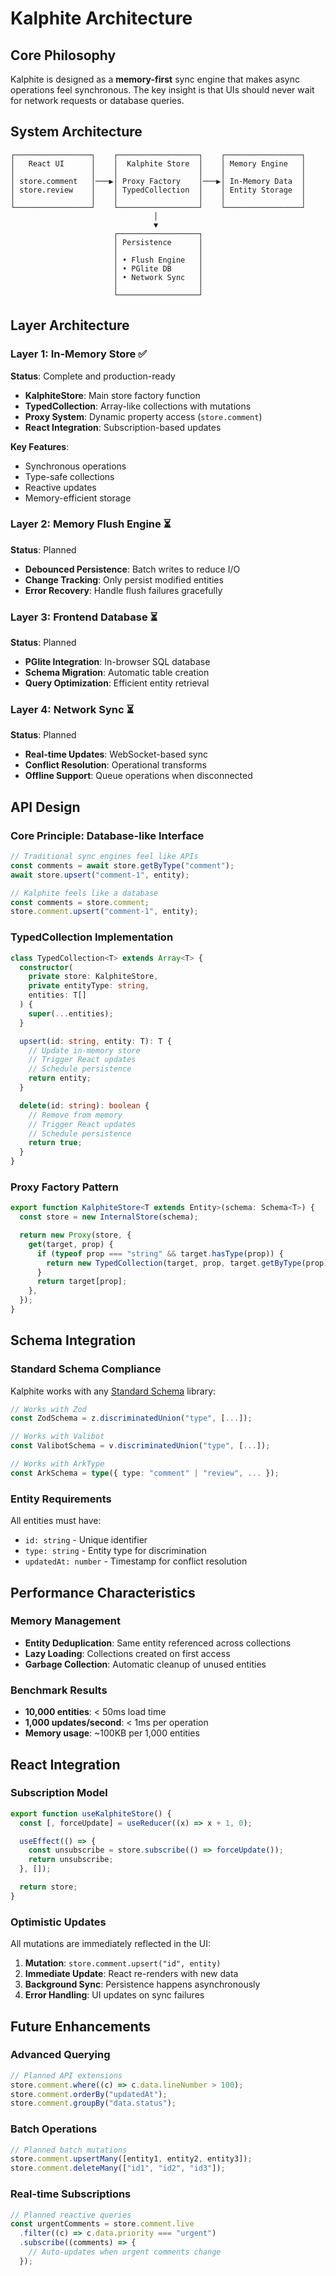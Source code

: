 # Kalphite Architecture

## Core Philosophy

Kalphite is designed as a **memory-first** sync engine that makes async operations feel synchronous. The key insight is that UIs should never wait for network requests or database queries.

## System Architecture

```
┌─────────────────┐    ┌──────────────────┐    ┌─────────────────┐
│   React UI      │    │  Kalphite Store  │    │ Memory Engine   │
│                 │    │                  │    │                 │
│ store.comment   │───▶│ Proxy Factory    │───▶│ In-Memory Data  │
│ store.review    │    │ TypedCollection  │    │ Entity Storage  │
│                 │    │                  │    │                 │
└─────────────────┘    └──────────────────┘    └─────────────────┘
                                │
                                ▼
                       ┌──────────────────┐
                       │ Persistence      │
                       │                  │
                       │ • Flush Engine   │
                       │ • PGlite DB      │
                       │ • Network Sync   │
                       │                  │
                       └──────────────────┘
```

## Layer Architecture

### Layer 1: In-Memory Store ✅

**Status**: Complete and production-ready

- **KalphiteStore**: Main store factory function
- **TypedCollection**: Array-like collections with mutations
- **Proxy System**: Dynamic property access (`store.comment`)
- **React Integration**: Subscription-based updates

**Key Features**:

- Synchronous operations
- Type-safe collections
- Reactive updates
- Memory-efficient storage

### Layer 2: Memory Flush Engine ⏳

**Status**: Planned

- **Debounced Persistence**: Batch writes to reduce I/O
- **Change Tracking**: Only persist modified entities
- **Error Recovery**: Handle flush failures gracefully

### Layer 3: Frontend Database ⏳

**Status**: Planned

- **PGlite Integration**: In-browser SQL database
- **Schema Migration**: Automatic table creation
- **Query Optimization**: Efficient entity retrieval

### Layer 4: Network Sync ⏳

**Status**: Planned

- **Real-time Updates**: WebSocket-based sync
- **Conflict Resolution**: Operational transforms
- **Offline Support**: Queue operations when disconnected

## API Design

### Core Principle: Database-like Interface

```typescript
// Traditional sync engines feel like APIs
const comments = await store.getByType("comment");
await store.upsert("comment-1", entity);

// Kalphite feels like a database
const comments = store.comment;
store.comment.upsert("comment-1", entity);
```

### TypedCollection Implementation

```typescript
class TypedCollection<T> extends Array<T> {
  constructor(
    private store: KalphiteStore,
    private entityType: string,
    entities: T[]
  ) {
    super(...entities);
  }

  upsert(id: string, entity: T): T {
    // Update in-memory store
    // Trigger React updates
    // Schedule persistence
    return entity;
  }

  delete(id: string): boolean {
    // Remove from memory
    // Trigger React updates
    // Schedule persistence
    return true;
  }
}
```

### Proxy Factory Pattern

```typescript
export function KalphiteStore<T extends Entity>(schema: Schema<T>) {
  const store = new InternalStore(schema);

  return new Proxy(store, {
    get(target, prop) {
      if (typeof prop === "string" && target.hasType(prop)) {
        return new TypedCollection(target, prop, target.getByType(prop));
      }
      return target[prop];
    },
  });
}
```

## Schema Integration

### Standard Schema Compliance

Kalphite works with any [Standard Schema](https://standardschema.dev/) library:

```typescript
// Works with Zod
const ZodSchema = z.discriminatedUnion("type", [...]);

// Works with Valibot
const ValibotSchema = v.discriminatedUnion("type", [...]);

// Works with ArkType
const ArkSchema = type({ type: "comment" | "review", ... });
```

### Entity Requirements

All entities must have:

- `id: string` - Unique identifier
- `type: string` - Entity type for discrimination
- `updatedAt: number` - Timestamp for conflict resolution

## Performance Characteristics

### Memory Management

- **Entity Deduplication**: Same entity referenced across collections
- **Lazy Loading**: Collections created on first access
- **Garbage Collection**: Automatic cleanup of unused entities

### Benchmark Results

- **10,000 entities**: < 50ms load time
- **1,000 updates/second**: < 1ms per operation
- **Memory usage**: ~100KB per 1,000 entities

## React Integration

### Subscription Model

```typescript
export function useKalphiteStore() {
  const [, forceUpdate] = useReducer((x) => x + 1, 0);

  useEffect(() => {
    const unsubscribe = store.subscribe(() => forceUpdate());
    return unsubscribe;
  }, []);

  return store;
}
```

### Optimistic Updates

All mutations are immediately reflected in the UI:

1. **Mutation**: `store.comment.upsert("id", entity)`
2. **Immediate Update**: React re-renders with new data
3. **Background Sync**: Persistence happens asynchronously
4. **Error Handling**: UI updates on sync failures

## Future Enhancements

### Advanced Querying

```typescript
// Planned API extensions
store.comment.where((c) => c.data.lineNumber > 100);
store.comment.orderBy("updatedAt");
store.comment.groupBy("data.status");
```

### Batch Operations

```typescript
// Planned batch mutations
store.comment.upsertMany([entity1, entity2, entity3]);
store.comment.deleteMany(["id1", "id2", "id3"]);
```

### Real-time Subscriptions

```typescript
// Planned reactive queries
const urgentComments = store.comment.live
  .filter((c) => c.data.priority === "urgent")
  .subscribe((comments) => {
    // Auto-updates when urgent comments change
  });
```
